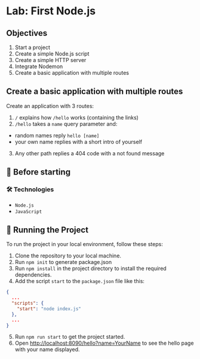 # Lab: First Node.js

## Objectives

1. Start a project
2. Create a simple Node.js script 
3. Create a simple HTTP server
4. Integrate Nodemon
5. Create a basic application with multiple routes

## Create a basic application with multiple routes

Create an application with 3 routes:

1. `/` explains how `/hello` works (containing the links)
2. `/hello` takes a `name` query parameter and:
  - random names reply `hello [name]`
  - your own name replies with a short intro of yourself
3. Any other path replies a 404 code with a not found message

## 💢 Before starting

### 🛠️ Technologies

- `Node.js`
- `JavaScript`

## 🚦 Running the Project

To run the project in your local environment, follow these steps:

1. Clone the repository to your local machine.
2. Run `npm init` to generate package.json
3. Run `npm install` in the project directory to install the required dependencies.
4. Add the script `start` to the `package.json` file like this:

```json
{
  ...
  "scripts": {
    "start": "node index.js"
  },
  ...
}
```
5. Run `npm run start` to get the project started.
6. Open [http://localhost:8090/hello?name=YourName](http://localhost:8090/hello?name=YourName) to see the hello page with your name displayed.

